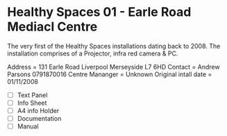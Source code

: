 # Healthy Spaces 01 - Earle Road Mediacl Centre
The very first of the Healthy Spaces installations dating back to 2008. The installation comprises of a Projector, infra red camera & PC.

Address               = 131 Earle Road Liverpool Merseyside L7 6HD
Contact               = Andrew Parsons 0791870016
Centre Mananger       = Unknown
Original intall date  = 01/11/2008


- [ ] Text Panel
- [ ] Info Sheet
- [ ] A4 info Holder
- [ ] Documentation
- [ ] Manual
